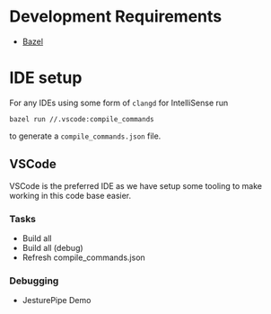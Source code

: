 # Development Requirements
* [Bazel](https://bazel.build/)
  
# IDE setup
For any IDEs using some form of `clangd` for IntelliSense run
```
bazel run //.vscode:compile_commands
```
to generate a `compile_commands.json` file.

## VSCode
VSCode is the preferred IDE as we have setup some tooling to make working in this
code base easier.

### Tasks
* Build all
* Build all (debug)
* Refresh compile_commands.json

### Debugging
* JesturePipe Demo